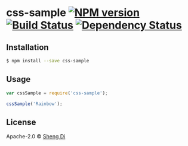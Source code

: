 # css-sample [![NPM version][npm-image]][npm-url] [![Build Status][travis-image]][travis-url] [![Dependency Status][daviddm-image]][daviddm-url]
> 

## Installation

```sh
$ npm install --save css-sample
```

## Usage

```js
var cssSample = require('css-sample');

cssSample('Rainbow');
```
## License

Apache-2.0 © [Sheng Di]()


[npm-image]: https://badge.fury.io/js/css-sample.svg
[npm-url]: https://npmjs.org/package/css-sample
[travis-image]: https://travis-ci.org/didi0613/css-sample.svg?branch=master
[travis-url]: https://travis-ci.org/didi0613/css-sample
[daviddm-image]: https://david-dm.org/didi0613/css-sample.svg?theme=shields.io
[daviddm-url]: https://david-dm.org/didi0613/css-sample
